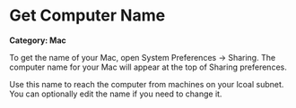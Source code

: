 # Get Computer Name

__Category: Mac__

To get the name of your Mac, open System Preferences -> Sharing. The computer name for your Mac will appear at the top of Sharing preferences. 

Use this name to reach the computer from machines on your lcoal subnet. You can optionally edit the name if you need to change it.